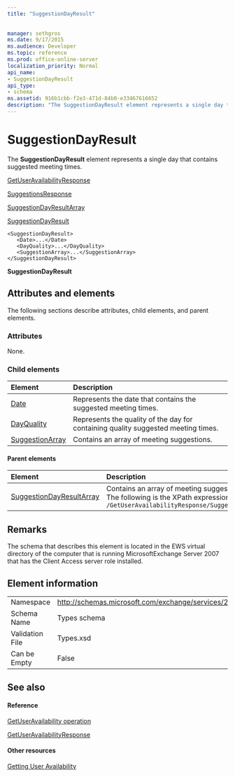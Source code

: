 ```yaml
---
title: "SuggestionDayResult"
 
 
manager: sethgros
ms.date: 9/17/2015
ms.audience: Developer
ms.topic: reference
ms.prod: office-online-server
localization_priority: Normal
api_name:
- SuggestionDayResult
api_type:
- schema
ms.assetid: 916b1cbb-f2e3-471d-84b0-e33467616652
description: "The SuggestionDayResult element represents a single day that contains suggested meeting times."
---
```


# SuggestionDayResult

The **SuggestionDayResult** element represents a single day that contains suggested meeting times. 
  
[GetUserAvailabilityResponse](getuseravailabilityresponse.md)
  
[SuggestionsResponse](suggestionsresponse.md)
  
[SuggestionDayResultArray](suggestiondayresultarray.md)
  
[SuggestionDayResult](suggestiondayresult.md)
  
```
<SuggestionDayResult>
   <Date>...</Date>
   <DayQuality>...</DayQuality>
   <SuggestionArray>...</SuggestionArray>
</SuggestionDayResult>
```

 **SuggestionDayResult**
## Attributes and elements

The following sections describe attributes, child elements, and parent elements.
  
### Attributes

None.
  
### Child elements

|**Element**|**Description**|
|:-----|:-----|
|[Date](date.md) <br/> |Represents the date that contains the suggested meeting times.  <br/> |
|[DayQuality](dayquality.md) <br/> |Represents the quality of the day for containing quality suggested meeting times.  <br/> |
|[SuggestionArray](suggestionarray.md) <br/> |Contains an array of meeting suggestions.  <br/> |
   
#### Parent elements

|**Element**|**Description**|
|:-----|:-----|
|[SuggestionDayResultArray](suggestiondayresultarray.md) <br/> |Contains an array of meeting suggestions organized by date.  <br/> The following is the XPath expression to this element:  <br/>  `/GetUserAvailabilityResponse/SuggestionsResponse/SuggestionDayResultArray` <br/> |
   
## Remarks

The schema that describes this element is located in the EWS virtual directory of the computer that is running MicrosoftExchange Server 2007 that has the Client Access server role installed.
  
## Element information

|||
|:-----|:-----|
|Namespace  <br/> |http://schemas.microsoft.com/exchange/services/2006/types  <br/> |
|Schema Name  <br/> |Types schema  <br/> |
|Validation File  <br/> |Types.xsd  <br/> |
|Can be Empty  <br/> |False  <br/> |
   
## See also

#### Reference

[GetUserAvailability operation](getuseravailability-operation.md)
  
[GetUserAvailabilityResponse](getuseravailabilityresponse.md)
#### Other resources

[Getting User Availability](http://msdn.microsoft.com/library/d4133fcb-9b0f-4e6b-aadf-a389da83516a%28Office.15%29.aspx)

